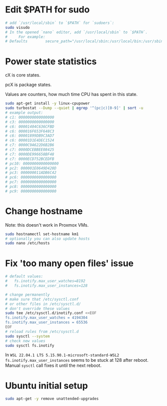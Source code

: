 
# Edit $PATH for sudo

```bash
# add `/usr/local/sbin` to `$PATH` for `sudoers`:
sudo visudo
# In the opened `nano` editor, add `/usr/local/sbin` to `$PATH`.
#     For example:
# Defaults        secure_path="/usr/local/sbin:/usr/local/bin:/usr/sbin:/usr/bin:/sbin:/bin:/usr/local/sbin"
```

# Power state statistics

cX is core states.

pcX is package states.

Values are counters, how much time CPU has spent in this state.

```bash
sudo apt-get install -y linux-cpupower
sudo turbostat --Dump --quiet | egrep '^(pc|c)[0-9]' | sort -u
# example output:
# c1: 0000000000000000
# c3: 0000000000000000
# c6: 00001404C636CFBD
# c6: 000016F653F648C3
# c6: 00001899DB9C3AD7
# c6: 00001D1E4DEC1524
# c7: 0000C9A622D6B2B6
# c7: 0000DCEBBEE08425
# c7: 0000DE996658BF48
# c7: 0000ECD752BCEDFB
# pc10: 0000000000000000
# pc2: 000001E0649D420D
# pc3: 000000011ADB6C42
# pc6: 0000000000000000
# pc7: 0000000000000000
# pc8: 0000000000000000
# pc9: 0000000000000000
```

# Change hostname

Note: this doesn't work in Proxmox VMs.

```bash
sudo hostnamectl set-hostname km1
# optionally you can also update hosts
sudo nano /etc/hosts
```

# Fix 'too many open files' issue

```bash
# default values:
#   fs.inotify.max_user_watches=8192
#   fs.inotify.max_user_instances=128

# change permanently
# make sure that /etc/sysctl.conf
# or other files in /etc/sysctl.d/
# don't override these values
sudo tee /etc/sysctl.d/inotify.conf <<EOF
fs.inotify.max_user_watches = 4194304
fs.inotify.max_user_instances = 65536
EOF
# reload rules from /etc/sysctl.d
sudo sysctl --system
# check new values
sudo sysctl fs.inotify
```

In `WSL 22.04.1 LTS 5.15.90.1-microsoft-standard-WSL2`
`fs.inotify.max_user_instances` seems to be stuck at 128 after reboot.
Manual `sysctl` call fixes it until the next reboot.

# Ubuntu initial setup

```bash
sudo apt-get -y remove unattended-upgrades
```
